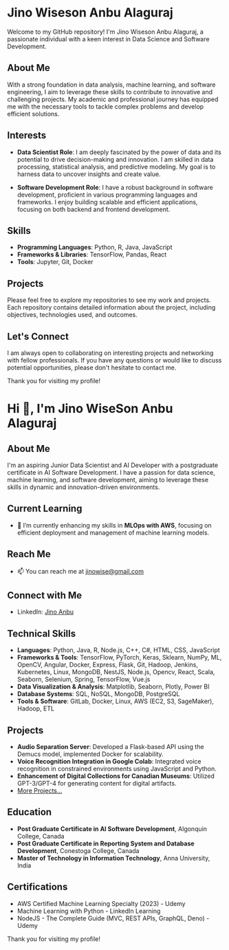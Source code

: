 
# Jino Wiseson Anbu Alaguraj

Welcome to my GitHub repository! I'm Jino Wiseson Anbu Alaguraj, a passionate individual with a keen interest in Data Science and Software Development. 

## About Me

With a strong foundation in data analysis, machine learning, and software engineering, I aim to leverage these skills to contribute to innovative and challenging projects. My academic and professional journey has equipped me with the necessary tools to tackle complex problems and develop efficient solutions.

## Interests

- **Data Scientist Role**: I am deeply fascinated by the power of data and its potential to drive decision-making and innovation. I am skilled in data processing, statistical analysis, and predictive modeling. My goal is to harness data to uncover insights and create value.

- **Software Development Role**: I have a robust background in software development, proficient in various programming languages and frameworks. I enjoy building scalable and efficient applications, focusing on both backend and frontend development.

## Skills

- **Programming Languages**: Python, R, Java, JavaScript
- **Frameworks & Libraries**: TensorFlow, Pandas, React
- **Tools**: Jupyter, Git, Docker

## Projects

Please feel free to explore my repositories to see my work and projects. Each repository contains detailed information about the project, including objectives, technologies used, and outcomes.

## Let's Connect

I am always open to collaborating on interesting projects and networking with fellow professionals. If you have any questions or would like to discuss potential opportunities, please don't hesitate to contact me.

Thank you for visiting my profile!



# Hi 👋, I'm Jino WiseSon Anbu Alaguraj

## About Me
I'm an aspiring Junior Data Scientist and AI Developer with a postgraduate certificate in AI Software Development. I have a passion for data science, machine learning, and software development, aiming to leverage these skills in dynamic and innovation-driven environments.

## Current Learning
- 🌱 I’m currently enhancing my skills in **MLOps with AWS**, focusing on efficient deployment and management of machine learning models.

## Reach Me
- 📫 You can reach me at [jinowise@gmail.com](mailto:jinowise@gmail.com)

## Connect with Me
- LinkedIn: [Jino Anbu](https://www.linkedin.com/in/jino-anbu-52652955/)

## Technical Skills
- **Languages**: Python, Java, R, Node.js, C++, C#, HTML, CSS, JavaScript
- **Frameworks & Tools**: TensorFlow, PyTorch, Keras, Sklearn, NumPy, ML, OpenCV, Angular, Docker, Express, Flask, Git, Hadoop, Jenkins, Kubernetes, Linux, MongoDB, NestJS, Node.js, Opencv, React, Scala, Seaborn, Selenium, Spring, TensorFlow, Vue.js
- **Data Visualization & Analysis**: Matplotlib, Seaborn, Plotly, Power BI
- **Database Systems**: SQL, NoSQL, MongoDB, PostgreSQL
- **Tools & Software**: GitLab, Docker, Linux, AWS (EC2, S3, SageMaker), Hadoop, ETL

## Projects
- **Audio Separation Server**: Developed a Flask-based API using the Demucs model, implemented Docker for scalability.
- **Voice Recognition Integration in Google Colab**: Integrated voice recognition in constrained environments using JavaScript and Python.
- **Enhancement of Digital Collections for Canadian Museums**: Utilized GPT-3/GPT-4 for generating content for digital artifacts.
- [More Projects...](https://github.com/your-github-username)

## Education
- **Post Graduate Certificate in AI Software Development**, Algonquin College, Canada
- **Post Graduate Certificate in Reporting System and Database Development**, Conestoga College, Canada
- **Master of Technology in Information Technology**, Anna University, India

## Certifications
- AWS Certified Machine Learning Specialty (2023) - Udemy
- Machine Learning with Python - LinkedIn Learning
- NodeJS - The Complete Guide (MVC, REST APIs, GraphQL, Deno) - Udemy

Thank you for visiting my profile!
